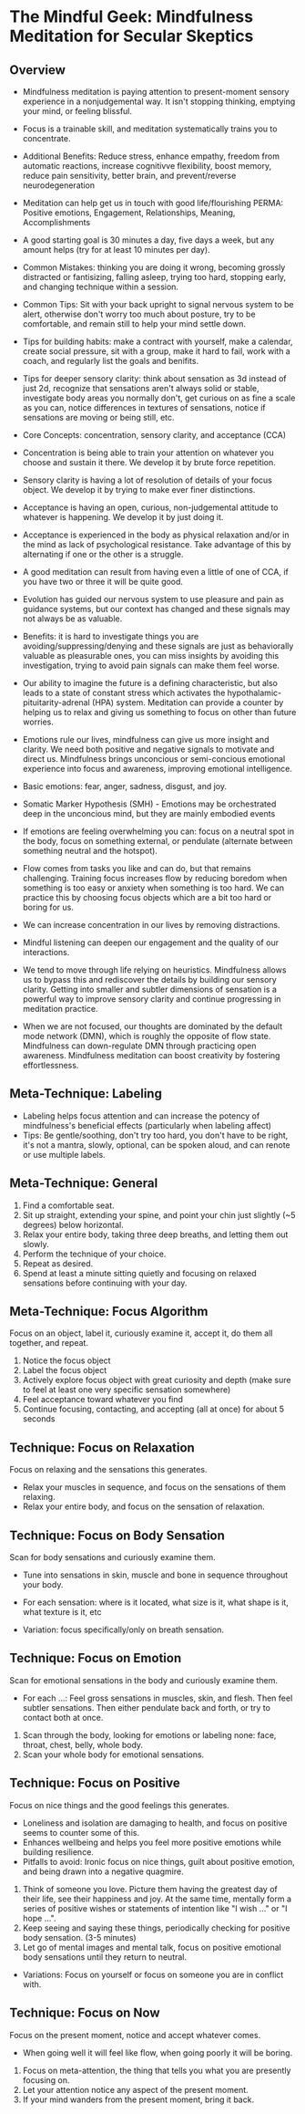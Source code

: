 # The Mindful Geek: Mindfulness Meditation for Secular Skeptics

## Overview

* Mindfulness meditation is paying attention to present-moment sensory experience in a nonjudgemental way. It isn't stopping thinking, emptying your mind, or feeling blissful.

* Focus is a trainable skill, and meditation systematically trains you to concentrate.
* Additional Benefits: Reduce stress, enhance empathy, freedom from automatic reactions, increase cognitivve flexibility, boost memory, reduce pain sensitivity, better brain, and prevent/reverse neurodegeneration
* Meditation can help get us in touch with good life/flourishing PERMA: Positive emotions, Engagement, Relationships, Meaning, Accomplishments

* A good starting goal is 30 minutes a day, five days a week, but any amount helps (try for at least 10 minutes per day).
* Common Mistakes: thinking you are doing it wrong, becoming grossly distracted or fantisizing, falling asleep, trying too hard, stopping early, and changing technique within a session.
* Common Tips: Sit with your back upright to signal nervous system to be alert, otherwise don't worry too much about posture, try to be comfortable, and remain still to help your mind settle down.
* Tips for building habits: make a contract with yourself, make a calendar, create social pressure, sit with a group, make it hard to fail, work with a coach, and regularly list the goals and benifits.
* Tips for deeper sensory clarity: think about sensation as 3d instead of just 2d, recognize that sensations aren't always solid or stable, investigate body areas you normally don't, get curious on as fine a scale as you can, notice differences in textures of sensations, notice if sensations are moving or being still, etc.

* Core Concepts: concentration, sensory clarity, and acceptance (CCA)
* Concentration is being able to train your attention on whatever you choose and sustain it there. We develop it by brute force repetition.
* Sensory clarity is having a lot of resolution of details of your focus object. We develop it by trying to make ever finer distinctions.
* Acceptance is having an open, curious, non-judgemental attitude to whatever is happening. We develop it by just doing it.
* Acceptance is experienced in the body as physical relaxation and/or in the mind as lack of psychological resistance. Take advantage of this by alternating if one or the other is a struggle.
* A good meditation can result from having even a little of one of CCA, if you have two or three it will be quite good.

* Evolution has guided our nervous system to use pleasure and pain as guidance systems, but our context has changed and these signals may not always be as valuable.
* Benefits: it is hard to investigate things you are avoiding/suppressing/denying and these signals are just as behaviorally valuable as pleasurable ones, you can miss insights by avoiding this investigation, trying to avoid pain signals can make them feel worse.
* Our ability to imagine the future is a defining characteristic, but also leads to a state of constant stress which activates the hypothalamic-pituitarity-adrenal (HPA) system. Meditation can provide a counter by helping us to relax and giving us something to focus on other than future worries.

* Emotions rule our lives, mindfulness can give us more insight and clarity. We need both positive and negative signals to motivate and direct us. Mindfulness brings unconcious or semi-concious emotional experience into focus and awareness, improving emotional intelligence.
* Basic emotions: fear, anger, sadness, disgust, and joy.
* Somatic Marker Hypothesis (SMH) - Emotions may be orchestrated deep in the unconcious mind, but they are mainly embodied events
* If emotions are feeling overwhelming you can: focus on a neutral spot in the body, focus on something external, or pendulate (alternate between something neutral and the hotspot).

* Flow comes from tasks you like and can do, but that remains challenging. Training focus increases flow by reducing boredom when something is too easy or anxiety when something is too hard. We can practice this by choosing focus objects which are a bit too hard or boring for us.

* We can increase concentration in our lives by removing distractions.

* Mindful listening can deepen our engagement and the quality of our interactions.

* We tend to move through life relying on heuristics. Mindfulness allows us to bypass this and rediscover the details by building our sensory clarity. Getting into smaller and subtler dimensions of sensation is a powerful way to improve sensory clarity and continue progressing in meditation practice.

* When we are not focused, our thoughts are dominated by the default mode network (DMN), which is roughly the opposite of flow state. Mindfulness can down-regulate DMN through practicing open awareness. Mindfulness meditation can boost creativity by fostering effortlessness.

## Meta-Technique: Labeling

* Labeling helps focus attention and can increase the potency of mindfulness's beneficial effects (particularly when labeling affect)
* Tips: Be gentle/soothing, don't try too hard, you don't have to be right, it's not a mantra, slowly, optional, can be spoken aloud, and can renote or use multiple labels.

## Meta-Technique: General

1. Find a comfortable seat.
2. Sit up straight, extending your spine, and point your chin just slightly (~5 degrees) below horizontal.
3. Relax your entire body, taking three deep breaths, and letting them out slowly.
4. Perform the technique of your choice.
5. Repeat as desired.
6. Spend at least a minute sitting quietly and focusing on relaxed sensations before continuing with your day.

## Meta-Technique: Focus Algorithm

Focus on an object, label it, curiously examine it, accept it, do them all together, and repeat.

1. Notice the focus object
2. Label the focus object
3. Actively explore focus object with great curiosity and depth (make sure to feel at least one very specific sensation somewhere)
4. Feel acceptance toward whatever you find
5. Continue focusing, contacting, and accepting (all at once) for about 5 seconds

## Technique: Focus on Relaxation

Focus on relaxing and the sensations this generates.

* Relax your muscles in sequence, and focus on the sensations of them relaxing.
* Relax your entire body, and focus on the sensation of relaxation.

## Technique: Focus on Body Sensation

Scan for body sensations and curiously examine them.

* Tune into sensations in skin, muscle and bone in sequence throughout your body.
* For each sensation: where is it located, what size is it, what shape is it, what texture is it, etc

* Variation: focus specifically/only on breath sensation.

## Technique: Focus on Emotion

Scan for emotional sensations in the body and curiously examine them.

* For each ...: Feel gross sensations in muscles, skin, and flesh. Then feel subtler sensations. Then either pendulate back and forth, or try to contact both at once.

1. Scan through the body, looking for emotions or labeling none: face, throat, chest, belly, whole body.
2. Scan your whole body for emotional sensations.

## Technique: Focus on Positive

Focus on nice things and the good feelings this generates.

* Loneliness and isolation are damaging to health, and focus on positive seems to counter some of this.
* Enhances wellbeing and helps you feel more positive emotions while building resilience.
* Pitfalls to avoid: Ironic focus on nice things, guilt about positive emotion, and being drawn into a negative quagmire.

1. Think of someone you love. Picture them having the greatest day of their life, see their happiness and joy. At the same time, mentally form a series of positive wishes or statements of intention like "I wish ..." or "I hope ...".
2. Keep seeing and saying these things, periodically checking for positive body sensation. (3-5 minutes)
3. Let go of mental images and mental talk, focus on positive emotional body sensations until they return to neutral.

* Variations: Focus on yourself or focus on someone you are in conflict with.

## Technique: Focus on Now

Focus on the present moment, notice and accept whatever comes.

* When going well it will feel like flow, when going poorly it will be boring.

1. Focus on meta-attention, the thing that tells you what you are presently focusing on.
2. Let your attention notice any aspect of the present moment.
3. If your mind wanders from the present moment, bring it back.
